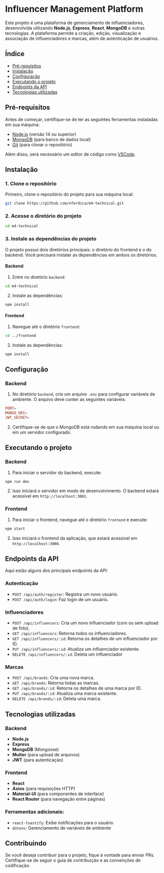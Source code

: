 # Influencer Management Platform

Este projeto é uma plataforma de gerenciamento de influenciadores, desenvolvida utilizando **Node.js**, **Express**, **React**, **MongoDB** e outras tecnologias. A plataforma permite a criação, edição, visualização e associação de influenciadores e marcas, além de autenticação de usuários.

## Índice
- [Pré-requisitos](#pré-requisitos)
- [Instalação](#instalação)
- [Configuração](#configuração)
- [Executando o projeto](#executando-o-projeto)
- [Endpoints da API](#endpoints-da-api)
- [Tecnologias utilizadas](#tecnologias-utilizadas)

## Pré-requisitos

Antes de começar, certifique-se de ter as seguintes ferramentas instaladas em sua máquina:

- [Node.js](https://nodejs.org/en/) (versão 14 ou superior)
- [MongoDB](https://www.mongodb.com/try/download/community) (para banco de dados local)
- [Git](https://git-scm.com/) (para clonar o repositório)

Além disso, será necessário um editor de código como [VSCode](https://code.visualstudio.com/).

## Instalação

### 1. Clone o repositório

Primeiro, clone o repositório do projeto para sua máquina local:

```bash
git clone https://github.com/nferdica/m4-technical.git
```

### 2. Acesse o diretório do projeto

```bash
cd m4-technical
```

### 3. Instale as dependências do projeto

O projeto possui dois diretórios principais: o diretório do frontend e o do backend. Você precisará instalar as dependências em ambos os diretórios.

#### Backend

1. Entre no diretório `backend`:

```bash
cd m4-technical
```

2. Instale as dependências:

```bash
npm install
```

#### Frontend

1. Navegue até o diretório `frontend`:

```bash
cd ../frontend
```

2. Instale as dependências:

```bash
npm install
```

## Configuração

### Backend

1. No diretório `backend`, crie um arquivo `.env` para configurar variáveis de ambiente. O arquivo deve conter as seguintes variáveis:

```makefile
PORT=
MONGO_URI=
JWT_SECRET=
```

2. Certifique-se de que o MongoDB está rodando em sua máquina local ou em um servidor configurado.

## Executando o projeto

### Backend

1. Para iniciar o servidor do backend, execute:

```bash
npm run dev
```

2. Isso iniciará o servidor em modo de desenvolvimento. O backend estará acessível em `http://localhost:3001`.

### Frontend

1. Para iniciar o frontend, navegue até o diretório `frontend` e execute:

```bash
npm start
```

2. Isso iniciará o frontend da aplicação, que estará acessível em `http://localhost:3000`.

## Endpoints da API

Aqui estão alguns dos principais endpoints da API:

### Autenticação

- `POST /api/auth/register`: Registra um novo usuário.
- `POST /api/auth/login`: Faz login de um usuário.

### Influenciadores

- `POST /api/influencers`: Cria um novo influenciador (com ou sem upload de foto).
- `GET /api/influencers`: Retorna todos os influenciadores.
- `GET /api/influencers/:id`: Retorna os detalhes de um influenciador por ID.
- `PUT /api/influencers/:id`: Atualiza um influenciador existente.
- `DELETE /api/influencers/:id`: Deleta um influenciador

### Marcas

- `POST /api/brands`: Cria uma nova marca.
- `GET /api/brands`: Retorna todas as marcas.
- `GET /api/brands/:id`: Retorna os detalhes de uma marca por ID.
- `PUT /api/brands/:id`: Atualiza uma marca existente.
- `DELETE /api/brands/:id`: Deleta uma marca.

## Tecnologias utilizadas

### Backend

- **Node.js**
- **Express**
- **MongoDB** (Mongoose)
- **Multer** (para upload de arquivos)
- **JWT** (para autenticação)

### Frontend

- **React**
- **Axios** (para requisições HTTP)
- **Material-UI** (para componentes de interface)
- **React Router** (para navegação entre páginas)

### Ferramentas adicionais:

- `react-toastify`: Exibe notificações para o usuário
- `dotenv`: Gerenciamento de variáveis de ambiente

## Contribuindo

Se você deseja contribuir para o projeto, fique à vontade para enviar PRs. Certifique-se de seguir o guia de contribuição e as convenções de codificação.
